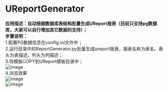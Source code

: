 # UReportGenerator  
**应用描述：自动根据数据库表结构批量生成UReport报表（目前只支持pg数据库，大家可以自行增加其它数据的支持）；**  
**步骤说明：**    
1.配置PG数据信息在config.ini文件中；   
2.运行目录中的ReportGenerator.py批量生成ureport报表，报表名称为表名、表头为表描述、列头为列描述；   
3.将模板COPY到UReport模板目录中；    
![image](https://user-images.githubusercontent.com/49675412/149872221-3860133c-047d-4922-9f7d-8781f36f177c.png)  
4.浏览效果  
![image](https://user-images.githubusercontent.com/49675412/149874630-6b1790a0-915e-4f9a-9e61-e720e0f177ed.png)  
![image](https://user-images.githubusercontent.com/49675412/149875681-f6ccbad3-ca6e-4000-9ba0-97f5d58c3be6.png)  



